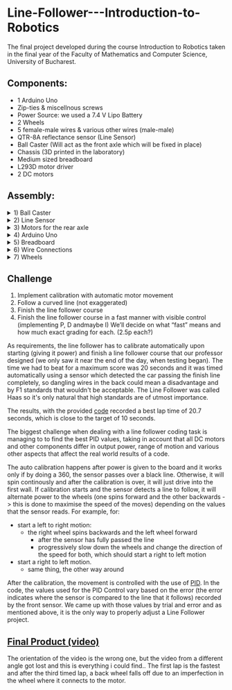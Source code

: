 # Line-Follower---Introduction-to-Robotics
The final project developed during the course Introduction to Robotics taken in the final year of the Faculty of Mathematics and Computer Science, University of Bucharest.

## Components: 

  - 1 Arduino Uno
  - Zip-ties & miscellnous screws
  - Power Source: we used a 7.4 V Lipo Battery
  - 2 Wheels
  - 5 female-male wires & various other wires (male-male)
  - QTR-8A reflectance sensor (Line Sensor)
  - Ball Caster (Will act as the front axle which will be fixed in place)
  - Chassis (3D printed in the laboratory)
  - Medium sized breadboard
  - L293D motor driver
  - 2 DC motors
  
 ## Assembly:

 <details>
 <summary> 1) Ball Caster </summary>
 
![image](https://user-images.githubusercontent.com/79463256/216841191-9eddfd5f-685f-4301-8653-b0d475c29bcd.png)
 
</details>

 <details>
 <summary> 2) Line Sensor </summary>
 
![image](https://user-images.githubusercontent.com/79463256/216841248-c108caef-6783-4299-8ddd-ebd4ac3f39d8.png)
 
</details>

 <details>
 <summary> 3) Motors for the rear axle </summary>
 
![image](https://user-images.githubusercontent.com/79463256/216841270-72b946a4-e9b7-4255-b99a-616602f9fa63.png)
 
</details>

 <details>
 <summary> 4) Arduino Uno </summary>
 This will be placed behind the rear wheels (on the boot of the car basically).
 
![image](https://user-images.githubusercontent.com/79463256/216841315-397ddd7d-394d-4af7-a9b1-1f16736652d2.png)

![image](https://user-images.githubusercontent.com/79463256/216841390-6d591474-f032-4539-9861-e55145a8f0a6.png)
 
</details>

 <details>
 <summary> 5) Breadboard </summary>
 Beware of the L293D position on the breadboard. It should be facing forward (the front part of the driver has a little dot carved in the center / slighly to the left, depending on the manufacturer).
 
![image](https://user-images.githubusercontent.com/79463256/216841415-4aef1ac6-f953-48ca-ae5c-95d4023e14ee.png)

</details>

 <details>
 <summary> 6) Wire Connections </summary>
 
![image](https://user-images.githubusercontent.com/79463256/216841570-9772a26b-38e6-4829-88e3-e31c6aaa23f2.png)

![image](https://user-images.githubusercontent.com/79463256/216841587-e9b25d4b-b464-4ae9-9a2c-6c255f340c13.png)

![image](https://user-images.githubusercontent.com/79463256/216841592-fc57a8df-997e-4201-a0c5-f420e754627d.png)

</details>


 <details>
 <summary> 7) Wheels </summary>
 
![image](https://user-images.githubusercontent.com/79463256/216841677-24ee9472-9b93-4a3a-8903-9699139999ac.png)

</details>

## Challenge

1. Implement calibration with automatic motor movement
2. Follow a curved line (not exaggerated)
3. Finish the line follower course
4. Finish the line follower course in a fast manner with visible control (implementing P, D andmaybe I)
We’ll decide on what “fast” means and how much exact grading for each. (2.5p each?)

As requirements, the line follower has to calibrate automatically upon starting (giving it power) and finish a line follower course that our professor designed (we only saw it near the end of the day, when testing began). The time we had to beat for a maximum score was 20 seconds and it was timed automatically using a sensor which detected the car passing the finish line completely, so dangling wires in the back could mean a disadvantage and by F1 standards that wouldn't be acceptable. The Line Follower was called Haas so it's only natural that high standards are of utmost importance.

The results, with the provided [code](https://github.com/BogdanPopel/Line-Follower---Introduction-to-Robotics/blob/main/LineFollower.ino) recorded a best lap time of 20.7 seconds, which is close to the target of 10 seconds.

The biggest challenge when dealing with a line follower coding task is managing to to find the best PID values, taking in account that all DC motors and other components differ in output power, range of motion and various other aspects that affect the real world results of a code.

The auto calibration happens after power is given to the board and it works only if by doing a 360, the sensor passes over a black line. Otherwise, it will spin continously and after the calibration is over, it will just drive into the first wall. If calibration starts and the sensor detects a line to follow, it will alternate power to the wheels (one spins forward and the other backwards -> this is done to maximise the speed of the moves) depending on the values that the sensor reads. For example, for:
  - start a left to right motion:
    - the right wheel spins backwards and the left wheel forward
      - after the sensor has fully passed the line
      - progressively slow down the wheels and change the direction of the speed for both, which should start a right to left motion 
  - start a right to left motion.
    - same thing, the other way around
    
After the calibration, the movement is controlled with the use of [PID](https://www.teachmemicro.com/arduino-pid-control-tutorial/). In the code, the values used for the PID Control vary based on the error (the error indicates where the sensor is compared to the line that it follows) recorded by the front sensor. We came up with those values by trial and error and as mentioned above, it is the only way to properly adjust a Line Follower project.

## [Final Product (video)](https://youtu.be/vzj0kBcIzTA)
  
  The orientation of the video is the wrong one, but the video from a different angle got lost and this is everything i could find.. The first lap is the fastest and after the third timed lap, a back wheel falls off due to an imperfection in the wheel where it connects to the motor.
